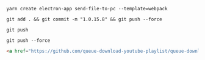 ```shell
yarn create electron-app send-file-to-pc --template=webpack
```


```shell
git add . && git commit -m "1.0.15.8" && git push --force
```

```shell
git push
```

```shell
git push --force
```

```html
<a href="https://github.com/queue-download-youtube-playlist/queue-download-desktop/releases/download/v1.0.15.8/youtube_playlist_download_queue-win32-x64-1.0.15.8.zip">youtube_playlist_download_queue-win32-x64-1.0.15.8.zip</a>

```
